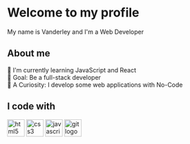 # Welcome to my profile
My name is Vanderley and I'm a Web Developer

## About me
📖 I'm currently learning JavaScript and React<br>
🎯 Goal: Be a full-stack developer<br>
🔎 A Curiosity: I develop some web applications with No-Code

## I code with

<div align="left">
  <img src="https://skillicons.dev/icons?i=html" height="40" alt="html5 logo"  />
  <img src="https://skillicons.dev/icons?i=css" height="40" alt="css3 logo"  />
  <img src="https://skillicons.dev/icons?i=js" height="40" alt="javascript logo"  />
  <img src="https://skillicons.dev/icons?i=git" height="40" alt="git logo"  />
</div>
